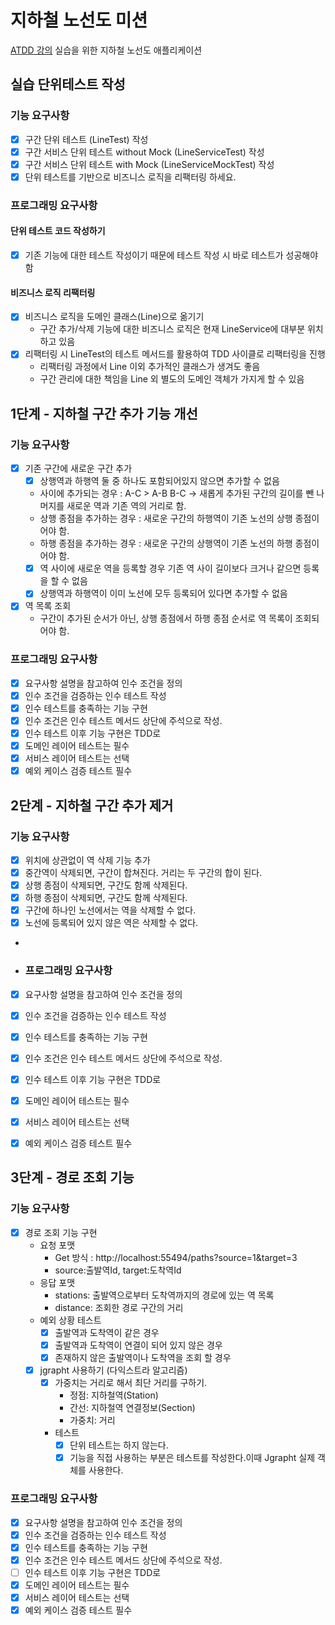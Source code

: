 # 지하철 노선도 미션
[ATDD 강의](https://edu.nextstep.camp/c/R89PYi5H) 실습을 위한 지하철 노선도 애플리케이션
## 실습 단위테스트 작성
### 기능 요구사항
- [x] 구간 단위 테스트 (LineTest) 작성
- [x] 구간 서비스 단위 테스트 without Mock (LineServiceTest) 작성
- [x] 구간 서비스 단위 테스트 with Mock (LineServiceMockTest) 작성
- [x] 단위 테스트를 기반으로 비즈니스 로직을 리팩터링 하세요.

### 프로그래밍 요구사항
#### 단위 테스트 코드 작성하기
- [x] 기존 기능에 대한 테스트 작성이기 때문에 테스트 작성 시 바로 테스트가 성공해야 함 
#### 비즈니스 로직 리팩터링
- [x] 비즈니스 로직을 도메인 클래스(Line)으로 옮기기
  - 구간 추가/삭제 기능에 대한 비즈니스 로직은 현재 LineService에 대부분 위치하고 있음
- [x] 리팩터링 시 LineTest의 테스트 메서드를 활용하여 TDD 사이클로 리팩터링을 진행
  - 리팩터링 과정에서 Line 이외 추가적인 클래스가 생겨도 좋음
  - 구간 관리에 대한 책임을 Line 외 별도의 도메인 객체가 가지게 할 수 있음

## 1단계 - 지하철 구간 추가 기능 개선
### 기능 요구사항
- [x] 기존 구간에 새로운 구간 추가
  - [x] 상행역과 하행역 둘 중 하나도 포함되어있지 않으면 추가할 수 없음
  - 사이에 추가되는 경우 : A-C > A-B B-C -> 새롭게 추가된 구간의 길이를 뺀 나머지를 새로운 역과 기존 역의 거리로 함.
  - 상행 종점을 추가하는 경우 : 새로운 구간의 하행역이 기존 노선의 상행 종점이어야 함.
  - 하행 종점을 추가하는 경우 : 새로운 구간의 상행역이 기존 노선의 하행 종점이어야 함.
  - [x] 역 사이에 새로운 역을 등록할 경우 기존 역 사이 길이보다 크거나 같으면 등록을 할 수 없음
  - [x] 상행역과 하행역이 이미 노선에 모두 등록되어 있다면 추가할 수 없음
- [x] 역 목록 조회
  - 구간이 추가된 순서가 아닌, 상행 종점에서 하행 종점 순서로 역 목록이 조회되어야 함.

### 프로그래밍 요구사항
- [x] 요구사항 설명을 참고하여 인수 조건을 정의
- [x] 인수 조건을 검증하는 인수 테스트 작성
- [x] 인수 테스트를 충족하는 기능 구현
- [x] 인수 조건은 인수 테스트 메서드 상단에 주석으로 작성.
- [x] 인수 테스트 이후 기능 구현은 TDD로 
- [x] 도메인 레이어 테스트는 필수
- [x] 서비스 레이어 테스트는 선택
- [x] 예외 케이스 검증 테스트 필수

## 2단계 - 지하철 구간 추가 제거 
### 기능 요구사항
- [x] 위치에 상관없이 역 삭제 기능 추가
- [x] 중간역이 삭제되면, 구간이 합쳐진다. 거리는 두 구간의 합이 된다.
- [x] 상행 종점이 삭제되면, 구간도 함께 삭제된다.
- [x] 하행 종점이 삭제되면, 구간도 함께 삭제된다.
- [x] 구간에 하나인 노선에서는 역을 삭제할 수 없다.
- [x] 노선에 등록되어 있지 않은 역은 삭제할 수 없다.
- 
- ### 프로그래밍 요구사항
- [x] 요구사항 설명을 참고하여 인수 조건을 정의
- [x] 인수 조건을 검증하는 인수 테스트 작성
- [x] 인수 테스트를 충족하는 기능 구현
- [x] 인수 조건은 인수 테스트 메서드 상단에 주석으로 작성.
- [x] 인수 테스트 이후 기능 구현은 TDD로
- [x] 도메인 레이어 테스트는 필수
- [x] 서비스 레이어 테스트는 선택
- [x] 예외 케이스 검증 테스트 필수


## 3단계 - 경로 조회 기능
### 기능 요구사항
- [x] 경로 조회 기능 구현
  - 요청 포맷
    - Get 방식 : http://localhost:55494/paths?source=1&target=3
    - source:출발역Id, target:도착역Id
  - 응답 포맷
    - stations: 출발역으로부터 도착역까지의 경로에 있는 역 목록
    - distance: 조회한 경로 구간의 거리
  - 예외 상황 테스트
    - [x] 출발역과 도착역이 같은 경우 
    - [x] 출발역과 도착역이 연결이 되어 있지 않은 경우 
    - [x] 존재하지 않은 출발역이나 도착역을 조회 할 경우
  - [x] jgrapht 사용하기 (다익스트라 알고리즘)
    - [x] 가중치는 거리로 해서 최단 거리를 구하기.
      - 정점: 지하철역(Station)
      - 간선: 지하철역 연결정보(Section)
      - 가중치: 거리
    - 테스트
      - [x] 단위 테스트는 하지 않는다.
      - [x] 기능을 직접 사용하는 부분은 테스트를 작성한다.이때 Jgrapht 실제 객체를 사용한다.
 ### 프로그래밍 요구사항
- [x] 요구사항 설명을 참고하여 인수 조건을 정의
- [x] 인수 조건을 검증하는 인수 테스트 작성
- [x] 인수 테스트를 충족하는 기능 구현
- [x] 인수 조건은 인수 테스트 메서드 상단에 주석으로 작성.
- [ ] 인수 테스트 이후 기능 구현은 TDD로
- [x] 도메인 레이어 테스트는 필수
- [x] 서비스 레이어 테스트는 선택
- [x] 예외 케이스 검증 테스트 필수
